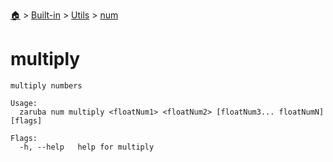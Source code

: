 <!--startTocHeader-->
[🏠](../../../README.md) > [Built-in](../../README.md) > [Utils](../README.md) > [num](README.md)
# multiply
<!--endTocHeader-->

```
multiply numbers

Usage:
  zaruba num multiply <floatNum1> <floatNum2> [floatNum3... floatNumN] [flags]

Flags:
  -h, --help   help for multiply

```

<!--startTocSubtopic-->

<!--endTocSubtopic-->